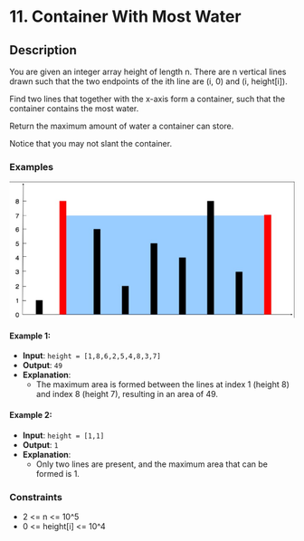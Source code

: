 # 11. Container With Most Water

## Description

You are given an integer array height of length n. There are n vertical lines drawn such that the two endpoints of the ith line are (i, 0) and (i, height[i]).

Find two lines that together with the x-axis form a container, such that the container contains the most water.

Return the maximum amount of water a container can store.

Notice that you may not slant the container.

### Examples
![Diagram](Image/1.png)
#### Example 1:
- **Input**: `height = [1,8,6,2,5,4,8,3,7]`
- **Output**: `49`
- **Explanation**:
  - The maximum area is formed between the lines at index 1 (height 8) and index 8 (height 7), resulting in an area of 49.

#### Example 2:
- **Input**: `height = [1,1]`
- **Output**: `1`
- **Explanation**:
  - Only two lines are present, and the maximum area that can be formed is 1.

### Constraints

- 2 <= n <= 10^5
- 0 <= height[i] <= 10^4
